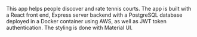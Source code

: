 This app helps people discover and rate tennis courts. The app is built with a React front end, Express server backend with a PostgreSQL database deployed in a Docker container using AWS, as well as JWT token authentication. The styling is done with Material UI.
